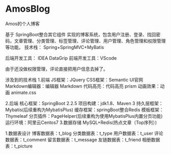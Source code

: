 # AmosBlog
Amos的个人博客

基于 SpringBoot整合其它组件 实现的博客系统，包含用户注册、登录、找回密码，文章管理、分类管理、标签管理、评论管理、用户管理、角色管理和权限管理等功能。 技术栈： Spring+SpringMVC+MyBatis

后端开发工具： IDEA DataGrip
前端开发工具：VScode

由于还没做权限管理，评论直接把用户信息去掉了。

涉及到的技术栈
1.前端
JS框架：JQuery
CSS框架：Semantic UI官网
Markdown编辑器：编辑器 Markdown
代码高亮：代码高亮 prism
动画效果：动画 animate.css



2.后端
核心框架：SpringBoot 2.2.5
项目构建：jdk1.8、Maven 3
持久层框架：Mybatis(后续重构为MybatisPlus)
缓存框架：springBoot整合Redis
模板框架：Thymeleaf
分页插件：PageHelper(后续重构为使用MybatisPlus内置分页功能)
运行环境：阿里云Centos7
3.数据存储
MySQL+Redis(热点文章（Top序列）)


1.数据表设计
博客数据表：t_blog
分类数据表：t_type
用户数据表：t_user
评论数据表：t_comment
留言数据表：t_message
友链数据表：t_friend
相册数据表：t_picture